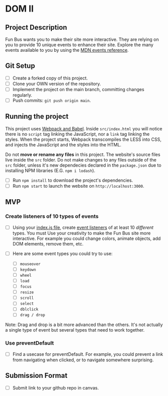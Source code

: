 # DOM II

## Project Description

Fun Bus wants you to make their site more interactive. They are relying on you to provide 10 unique events to enhance their site. Explore the many events available to you by using the [MDN events reference](https://developer.mozilla.org/en-US/docs/Web/Events).

## Git Setup

- [ ] Create a forked copy of this project.
- [ ] Clone your OWN version of the repository.
- [ ] Implement the project on the main branch, committing changes regularly.
- [ ] Push commits: `git push origin main`.

## Running the project

This project uses [Webpack and Babel](https://bloomtech-1.wistia.com/medias/bhi99dwr2x). Inside `src/index.html` you will notice there is no `script` tag linking the JavaScript, nor a `link` tag linking the styles. When the project starts, Webpack transcompiles the LESS into CSS, and injects the JavaScript and the styles into the HTML.

Do not **move or rename any files** in this project. The website's source files live inside the `src` folder. Do not make changes to any files outside of the `src` folder, unless it's new dependecies declared in the `package.json` due to installing NPM libraries (E.G. `npm i lodash`).

- [ ] Run `npm install` to download the project's dependencies.
- [ ] Run `npm start` to launch the website on `http://localhost:3000`.

## MVP

### Create listeners of 10 types of events

- [ ] Using your [index.js file](src/index.js), create [event listeners](https://developer.mozilla.org/en-US/docs/Web/Events) of at least 10 _different_ types. You must Use your creativity to make the Fun Bus site more interactive. For example you could change colors, animate objects, add DOM elements, remove them, etc.

- [ ] Here are some event types you could try to use:
  - [ ] `mouseover`
  - [ ] `keydown`
  - [ ] `wheel`
  - [ ] `load`
  - [ ] `focus`
  - [ ] `resize`
  - [ ] `scroll`
  - [ ] `select`
  - [ ] `dblclick`
  - [ ] `drag / drop`

Note: Drag and drop is a bit more advanced than the others. It's not actually a single type of event but several types that need to work together.

### Use preventDefault

- [ ] Find a usecase for preventDefault. For example, you could prevent a link from navigating when clicked, or to navigate somewhere surprising.

## Submission Format

- [ ] Submit link to your github repo in canvas.
